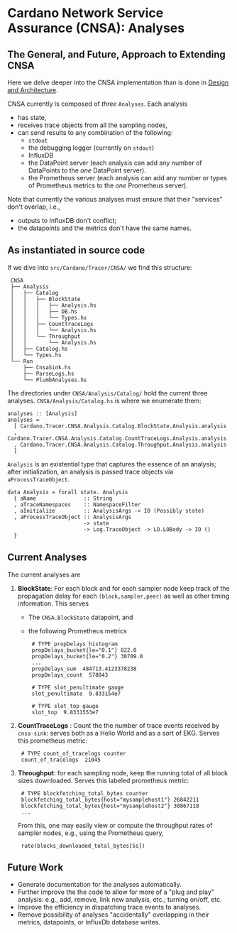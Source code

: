 # Cardano Network Service Assurance (CNSA): Analyses
## The General, and Future, Approach to Extending CNSA

Here we delve deeper into the CNSA implementation than is done in
[Design and Architecture](DesignAndArchitecture.md).

CNSA currently is composed of *three* `Analyses`.  Each analysis
  - has state,
  - receives trace objects from all the sampling nodes,
  - can send results to any combination of the following:
    - `stdout`
    - the debugging logger (currently on `stdout`)
    - InfluxDB
    - the DataPoint server (each analysis can add any number of
      DataPoints to the *one* DataPoint server).
    - the Prometheus server (each analysis can add any number or types
      of Prometheus metrics to the *one* Prometheus server).

Note that currently the various analyses must ensure that their
"services" don't overlap, i.e.,
  - outputs to InfluxDB don't conflict;
  - the datapoints and the metrics don't have the same names.

## As instantiated in source code

If we dive into `src/Cardano/Tracer/CNSA/` we find this structure:

     CNSA
     ├── Analysis
     │   ├── Catalog
     │   │   ├── BlockState
     │   │   │   ├── Analysis.hs
     │   │   │   ├── DB.hs
     │   │   │   └── Types.hs
     │   │   ├── CountTraceLogs
     │   │   │   └── Analysis.hs
     │   │   └── Throughput
     │   │       └── Analysis.hs
     │   ├── Catalog.hs
     │   └── Types.hs
     └── Run
         ├── CnsaSink.hs
         ├── ParseLogs.hs
         └── PlumbAnalyses.hs

The directories under `CNSA/Analysis/Catalog/` hold the current three
analyses.  `CNSA/Analysis/Catalog.hs` is where we enumerate them:

    analyses :: [Analysis]
    analyses =
      [ Cardano.Tracer.CNSA.Analysis.Catalog.BlockState.Analysis.analysis
      , Cardano.Tracer.CNSA.Analysis.Catalog.CountTraceLogs.Analysis.analysis
      , Cardano.Tracer.CNSA.Analysis.Catalog.Throughput.Analysis.analysis
      ]

`Analysis` is an existential type that captures the essence of an
analysis; after initialization, an analysis is passed trace objects
via `aProcessTraceObject`.

    data Analysis = forall state. Analysis
      { aName               :: String
      , aTraceNamespaces    :: NamespaceFilter
      , aInitialize         :: AnalysisArgs -> IO (Possibly state)
      , aProcessTraceObject :: AnalysisArgs
                            -> state
                            -> Log.TraceObject -> LO.LOBody -> IO ()
      }

## Current Analyses

The current analyses are
1. **BlockState**:  For each block and for each sampler node keep
   track of the propagation delay for each `(block,sampler,peer)` as
   well as other timing information. This serves

   - The `CNSA.BlockState` datapoint, and
   - the following Prometheus metrics

          # TYPE propDelays histogram
          propDelays_bucket{le="0.1"} 822.0
          propDelays_bucket{le="0.2"} 30709.0
          ...
          propDelays_sum  484713.4123378238
          propDelays_count  578843

          # TYPE slot_penultimate gauge
          slot_penultimate  9.833154e7

          # TYPE slot_top gauge
          slot_top  9.8331553e7


2. **CountTraceLogs** : Count the the number of trace events received
   by `cnsa-sink`: serves both as a Hello World and as a sort of EKG.
   Serves this prometheus metric:

        # TYPE count_of_tracelogs counter
        count_of_tracelogs  21045


3. **Throughput**: for each sampling node, keep the running total of
   all block sizes downloaded. Serves this labeled prometheus metric:

        # TYPE blockfetching_total_bytes counter
        blockfetching_total_bytes{host="mysamplehost1"} 26842211
        blockfetching_total_bytes{host="mysamplehost2"} 30867118
        ...

    From this, one may easily view or compute the throughput rates of
    sampler nodes, e.g., using the Prometheus query,

        rate(blocks_downloaded_total_bytes[5s])

## Future Work

- Generate documentation for the analyses automatically.
- Further improve the the code to allow for more of a "plug and play"
  analysis: e.g., add, remove, link new analysis, etc.; turning
  on/off, etc.
- Improve the efficiency in dispatching trace events to analyses.
- Remove possibility of analyses "accidentally" overlapping in their
  metrics, datapoints, or InfluxDb database writes.
